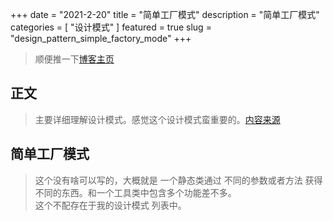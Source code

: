 +++
date = "2021-2-20"
title = "简单工厂模式"
description = "简单工厂模式"
categories = [
    "设计模式"
]
featured = true
slug = "design_pattern_simple_factory_mode"
+++
> 顺便推一下[博客主页](http://lalalaxiaowifi.gitee.io/pictures/)
## 正文
> 主要详细理解设计模式。感觉这个设计模式蛮重要的。[内容来源](http://c.biancheng.net/view/1330.html)

## 简单工厂模式
> 这个没有啥可以写的，大概就是 一个静态类通过 不同的参数或者方法 获得不同的东西。和一个工具类中包含多个功能差不多。
> <br> 这个不配存在于我的设计模式 列表中。